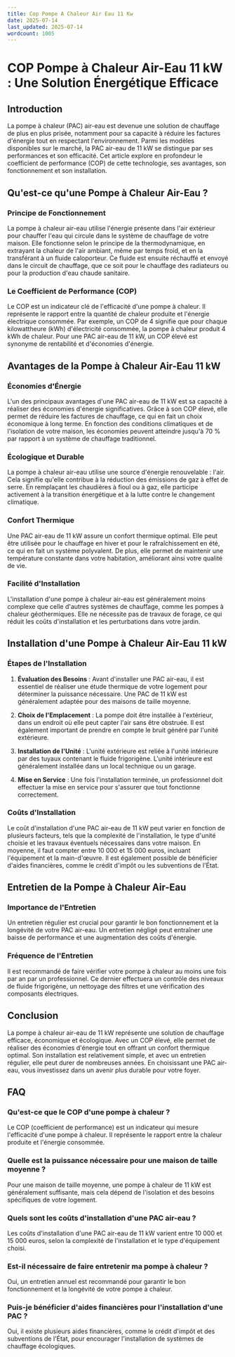 ```yaml
---
title: Cop Pompe A Chaleur Air Eau 11 Kw
date: 2025-07-14
last_updated: 2025-07-14
wordcount: 1005
---
```


# COP Pompe à Chaleur Air-Eau 11 kW : Une Solution Énergétique Efficace

## Introduction

La pompe à chaleur (PAC) air-eau est devenue une solution de chauffage de plus en plus prisée, notamment pour sa capacité à réduire les factures d'énergie tout en respectant l'environnement. Parmi les modèles disponibles sur le marché, la PAC air-eau de 11 kW se distingue par ses performances et son efficacité. Cet article explore en profondeur le coefficient de performance (COP) de cette technologie, ses avantages, son fonctionnement et son installation.

## Qu'est-ce qu'une Pompe à Chaleur Air-Eau ?

### Principe de Fonctionnement

La pompe à chaleur air-eau utilise l'énergie présente dans l'air extérieur pour chauffer l'eau qui circule dans le système de chauffage de votre maison. Elle fonctionne selon le principe de la thermodynamique, en extrayant la chaleur de l'air ambiant, même par temps froid, et en la transférant à un fluide caloporteur. Ce fluide est ensuite réchauffé et envoyé dans le circuit de chauffage, que ce soit pour le chauffage des radiateurs ou pour la production d'eau chaude sanitaire.

### Le Coefficient de Performance (COP)

Le COP est un indicateur clé de l'efficacité d'une pompe à chaleur. Il représente le rapport entre la quantité de chaleur produite et l'énergie électrique consommée. Par exemple, un COP de 4 signifie que pour chaque kilowattheure (kWh) d'électricité consommée, la pompe à chaleur produit 4 kWh de chaleur. Pour une PAC air-eau de 11 kW, un COP élevé est synonyme de rentabilité et d'économies d'énergie.

## Avantages de la Pompe à Chaleur Air-Eau 11 kW

### Économies d'Énergie

L'un des principaux avantages d'une PAC air-eau de 11 kW est sa capacité à réaliser des économies d'énergie significatives. Grâce à son COP élevé, elle permet de réduire les factures de chauffage, ce qui en fait un choix économique à long terme. En fonction des conditions climatiques et de l'isolation de votre maison, les économies peuvent atteindre jusqu'à 70 % par rapport à un système de chauffage traditionnel.

### Écologique et Durable

La pompe à chaleur air-eau utilise une source d'énergie renouvelable : l'air. Cela signifie qu'elle contribue à la réduction des émissions de gaz à effet de serre. En remplaçant les chaudières à fioul ou à gaz, elle participe activement à la transition énergétique et à la lutte contre le changement climatique.

### Confort Thermique

Une PAC air-eau de 11 kW assure un confort thermique optimal. Elle peut être utilisée pour le chauffage en hiver et pour le rafraîchissement en été, ce qui en fait un système polyvalent. De plus, elle permet de maintenir une température constante dans votre habitation, améliorant ainsi votre qualité de vie.

### Facilité d'Installation

L'installation d'une pompe à chaleur air-eau est généralement moins complexe que celle d'autres systèmes de chauffage, comme les pompes à chaleur géothermiques. Elle ne nécessite pas de travaux de forage, ce qui réduit les coûts d'installation et les perturbations dans votre jardin.

## Installation d'une Pompe à Chaleur Air-Eau 11 kW

### Étapes de l'Installation

1. **Évaluation des Besoins** : Avant d'installer une PAC air-eau, il est essentiel de réaliser une étude thermique de votre logement pour déterminer la puissance nécessaire. Une PAC de 11 kW est généralement adaptée pour des maisons de taille moyenne.

2. **Choix de l'Emplacement** : La pompe doit être installée à l'extérieur, dans un endroit où elle peut capter l'air sans être obstruée. Il est également important de prendre en compte le bruit généré par l'unité extérieure.

3. **Installation de l'Unité** : L'unité extérieure est reliée à l'unité intérieure par des tuyaux contenant le fluide frigorigène. L'unité intérieure est généralement installée dans un local technique ou un garage.

4. **Mise en Service** : Une fois l'installation terminée, un professionnel doit effectuer la mise en service pour s'assurer que tout fonctionne correctement.

### Coûts d'Installation

Le coût d'installation d'une PAC air-eau de 11 kW peut varier en fonction de plusieurs facteurs, tels que la complexité de l'installation, le type d'unité choisie et les travaux éventuels nécessaires dans votre maison. En moyenne, il faut compter entre 10 000 et 15 000 euros, incluant l'équipement et la main-d'œuvre. Il est également possible de bénéficier d'aides financières, comme le crédit d'impôt ou les subventions de l'État.

## Entretien de la Pompe à Chaleur Air-Eau

### Importance de l'Entretien

Un entretien régulier est crucial pour garantir le bon fonctionnement et la longévité de votre PAC air-eau. Un entretien négligé peut entraîner une baisse de performance et une augmentation des coûts d'énergie.

### Fréquence de l'Entretien

Il est recommandé de faire vérifier votre pompe à chaleur au moins une fois par an par un professionnel. Ce dernier effectuera un contrôle des niveaux de fluide frigorigène, un nettoyage des filtres et une vérification des composants électriques.

## Conclusion

La pompe à chaleur air-eau de 11 kW représente une solution de chauffage efficace, économique et écologique. Avec un COP élevé, elle permet de réaliser des économies d'énergie tout en offrant un confort thermique optimal. Son installation est relativement simple, et avec un entretien régulier, elle peut durer de nombreuses années. En choisissant une PAC air-eau, vous investissez dans un avenir plus durable pour votre foyer.

## FAQ

### Qu'est-ce que le COP d'une pompe à chaleur ?

Le COP (coefficient de performance) est un indicateur qui mesure l'efficacité d'une pompe à chaleur. Il représente le rapport entre la chaleur produite et l'énergie consommée.

### Quelle est la puissance nécessaire pour une maison de taille moyenne ?

Pour une maison de taille moyenne, une pompe à chaleur de 11 kW est généralement suffisante, mais cela dépend de l'isolation et des besoins spécifiques de votre logement.

### Quels sont les coûts d'installation d'une PAC air-eau ?

Les coûts d'installation d'une PAC air-eau de 11 kW varient entre 10 000 et 15 000 euros, selon la complexité de l'installation et le type d'équipement choisi.

### Est-il nécessaire de faire entretenir ma pompe à chaleur ?

Oui, un entretien annuel est recommandé pour garantir le bon fonctionnement et la longévité de votre pompe à chaleur.

### Puis-je bénéficier d'aides financières pour l'installation d'une PAC ?

Oui, il existe plusieurs aides financières, comme le crédit d'impôt et des subventions de l'État, pour encourager l'installation de systèmes de chauffage écologiques.